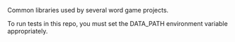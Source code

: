 Common libraries used by several word game projects.

To run tests in this repo, you must set the DATA_PATH environment variable appropriately.